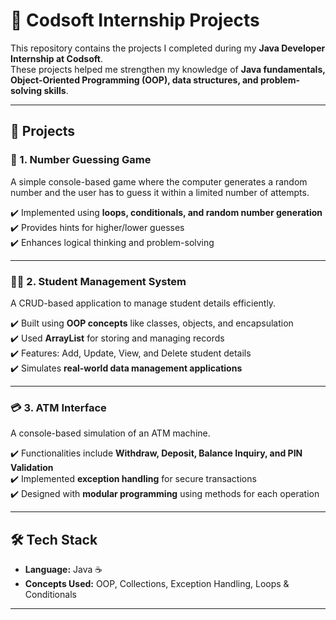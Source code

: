 # 🎯 Codsoft Internship Projects  

This repository contains the projects I completed during my **Java Developer Internship at Codsoft**.  
These projects helped me strengthen my knowledge of **Java fundamentals, Object-Oriented Programming (OOP), data structures, and problem-solving skills**.  

---

## 📌 Projects  

### 🔢 1. Number Guessing Game  
A simple console-based game where the computer generates a random number and the user has to guess it within a limited number of attempts.  

✔️ Implemented using **loops, conditionals, and random number generation**  
✔️ Provides hints for higher/lower guesses  
✔️ Enhances logical thinking and problem-solving  

---

### 🧑‍🎓 2. Student Management System  
A CRUD-based application to manage student details efficiently.  

✔️ Built using **OOP concepts** like classes, objects, and encapsulation  
✔️ Used **ArrayList** for storing and managing records  
✔️ Features: Add, Update, View, and Delete student details  
✔️ Simulates **real-world data management applications**  

---

### 💳 3. ATM Interface  
A console-based simulation of an ATM machine.  

✔️ Functionalities include **Withdraw, Deposit, Balance Inquiry, and PIN Validation**  
✔️ Implemented **exception handling** for secure transactions  
✔️ Designed with **modular programming** using methods for each operation  

---

## 🛠️ Tech Stack  

- **Language:** Java ☕  
- **Concepts Used:** OOP, Collections, Exception Handling, Loops & Conditionals  

---

